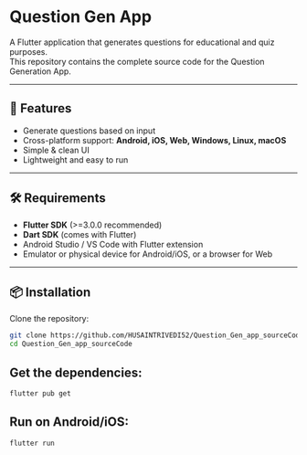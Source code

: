 # Question Gen App

A Flutter application that generates questions for educational and quiz purposes.  
This repository contains the complete source code for the Question Generation App.

---

## 🚀 Features

- Generate questions based on input
- Cross-platform support: **Android, iOS, Web, Windows, Linux, macOS**
- Simple & clean UI
- Lightweight and easy to run

---

## 🛠 Requirements

- **Flutter SDK** (>=3.0.0 recommended)  
- **Dart SDK** (comes with Flutter)  
- Android Studio / VS Code with Flutter extension  
- Emulator or physical device for Android/iOS, or a browser for Web  

---

## 📦 Installation

Clone the repository:

```bash
git clone https://github.com/HUSAINTRIVEDI52/Question_Gen_app_sourceCode.git
cd Question_Gen_app_sourceCode
```

## Get the dependencies:

```bash
flutter pub get
```

## Run on Android/iOS:
```bash
flutter run
```
```flutter run
```
